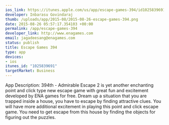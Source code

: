 ```yaml
--- 
ios_link: https://itunes.apple.com/us/app/escape-games-394/id1025839691?mt=8
developer: Inbarasu Govindaraj
thumb: /uploads/app/2015-08/2015-08-26-escape-games-394.png
date: 2015-08-26 05:57:17.354103 +00:00
permalink: /app/escape-games-394
developer_link: http://www.enagames.com
email: jagadeesang@enagames.com
status: publish
title: Escape Games 394
type: app
devices: 
- ios
itunes_id: "1025839691"
targetMarket: Business
---
```


App Description:
       394th - Admirable Escape 2 is yet another enchanting point and click type new escape game with great fun and excitement developed by ENA games for free. Dream up a situation that you are trapped inside a house, you have to escape by finding attractive clues. You will have more additional excitement in playing this point and click escape game. You need to get escape from this house by finding the objects for figuring out the puzzles.
